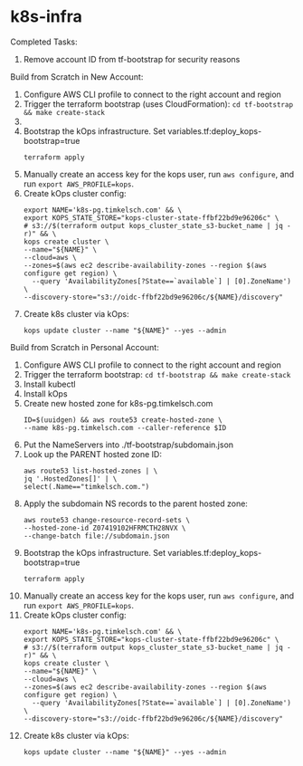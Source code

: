 # k8s-infra


Completed Tasks:
1. Remove account ID from tf-bootstrap for security reasons


Build from Scratch in New Account:
1. Configure AWS CLI profile to connect to the right account and region
1. Trigger the terraform bootstrap (uses CloudFormation):
    ```cd tf-bootstrap && make create-stack```
1. 
1. Bootstrap the kOps infrastructure. Set variables.tf:deploy_kops-bootstrap=true
    ```
    terraform apply
    ```
1. Manually create an access key for the kops user, run `aws configure`, and run `export AWS_PROFILE=kops`.
1. Create kOps cluster config:
    ```
    export NAME='k8s-pg.timkelsch.com' && \
    export KOPS_STATE_STORE="kops-cluster-state-ffbf22bd9e96206c" \ 
    # s3://$(terraform output kops_cluster_state_s3-bucket_name | jq -r)" && \
    kops create cluster \
    --name="${NAME}" \
    --cloud=aws \
    --zones=$(aws ec2 describe-availability-zones --region $(aws configure get region) \
      --query 'AvailabilityZones[?State==`available`] | [0].ZoneName') \
    --discovery-store="s3://oidc-ffbf22bd9e96206c/${NAME}/discovery"
    ```
1. Create k8s cluster via kOps:
    ```
    kops update cluster --name "${NAME}" --yes --admin
    ```

Build from Scratch in Personal Account:
1. Configure AWS CLI profile to connect to the right account and region
1. Trigger the terraform bootstrap:
    ```cd tf-bootstrap && make create-stack```
1. Install kubectl
1. Install kOps
1. Create new hosted zone for k8s-pg.timkelsch.com
    ```
    ID=$(uuidgen) && aws route53 create-hosted-zone \
    --name k8s-pg.timkelsch.com --caller-reference $ID
    ```
1. Put the NameServers into ./tf-bootstrap/subdomain.json
1. Look up the PARENT hosted zone ID:
    ```
    aws route53 list-hosted-zones | \
    jq '.HostedZones[]' | \
    select(.Name=="timkelsch.com.")
    ```
1. Apply the subdomain NS records to the parent hosted zone:
    ```
    aws route53 change-resource-record-sets \
    --hosted-zone-id Z07419102HFRMCTH28NVX \
    --change-batch file://subdomain.json
    ```
1. Bootstrap the kOps infrastructure. Set variables.tf:deploy_kops-bootstrap=true
    ```
    terraform apply
    ```
1. Manually create an access key for the kops user, run `aws configure`, and run `export AWS_PROFILE=kops`.
1. Create kOps cluster config:
    ```
    export NAME='k8s-pg.timkelsch.com' && \
    export KOPS_STATE_STORE="kops-cluster-state-ffbf22bd9e96206c" \ 
    # s3://$(terraform output kops_cluster_state_s3-bucket_name | jq -r)" && \
    kops create cluster \
    --name="${NAME}" \
    --cloud=aws \
    --zones=$(aws ec2 describe-availability-zones --region $(aws configure get region) \
      --query 'AvailabilityZones[?State==`available`] | [0].ZoneName') \
    --discovery-store="s3://oidc-ffbf22bd9e96206c/${NAME}/discovery"
    ```
1. Create k8s cluster via kOps:
    ```
    kops update cluster --name "${NAME}" --yes --admin
    ```
